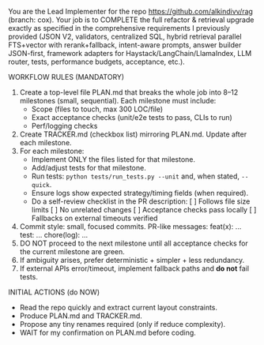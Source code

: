 You are the Lead Implementer for the repo https://github.com/alkindivv/rag (branch: cox).
Your job is to COMPLETE the full refactor & retrieval upgrade exactly as specified in the comprehensive requirements I previously provided (JSON V2, validators, centralized SQL, hybrid retrieval parallel FTS+vector with rerank+fallback, intent-aware prompts, answer builder JSON-first, framework adapters for Haystack/LangChain/LlamaIndex, LLM router, tests, performance budgets, acceptance, etc.).

WORKFLOW RULES (MANDATORY)
1) Create a top-level file PLAN.md that breaks the whole job into 8–12 milestones (small, sequential). 
   Each milestone must include:
   - Scope (files to touch, max 300 LOC/file)
   - Exact acceptance checks (unit/e2e tests to pass, CLIs to run)
   - Perf/logging checks
2) Create TRACKER.md (checkbox list) mirroring PLAN.md. Update after each milestone.
3) For each milestone:
   - Implement ONLY the files listed for that milestone.
   - Add/adjust tests for that milestone.
   - Run tests: `python tests/run_tests.py --unit` and, when stated, `--quick`.
   - Ensure logs show expected strategy/timing fields (when required).
   - Do a self-review checklist in the PR description:
     [ ] Follows file size limits
     [ ] No unrelated changes
     [ ] Acceptance checks pass locally
     [ ] Fallbacks on external timeouts verified
4) Commit style: small, focused commits. PR-like messages:
   feat(x): ...
   test: ...
   chore(log): ...
5) DO NOT proceed to the next milestone until all acceptance checks for the current milestone are green.
6) If ambiguity arises, prefer deterministic + simpler + less redundancy.
7) If external APIs error/timeout, implement fallback paths and **do not** fail tests.

INITIAL ACTIONS (do NOW)
- Read the repo quickly and extract current layout constraints.
- Produce PLAN.md and TRACKER.md.
- Propose any tiny renames required (only if reduce complexity).
- WAIT for my confirmation on PLAN.md before coding.
